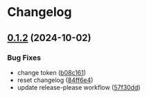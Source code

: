# Changelog

## [0.1.2](https://github.com/juancarlosfarah/apero/compare/v0.1.1...v0.1.2) (2024-10-02)


### Bug Fixes

* change token ([b08c161](https://github.com/juancarlosfarah/apero/commit/b08c161d675c9c807b16019f7fa10631bc109864))
* reset changelog ([84ff6e4](https://github.com/juancarlosfarah/apero/commit/84ff6e41f5278a6653dc9d46690eea1222a7c35f))
* update release-please workflow ([57f30dd](https://github.com/juancarlosfarah/apero/commit/57f30dd5b6af5abece7acbab8a8d40df47585831))
